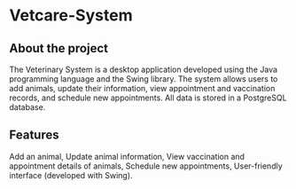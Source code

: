 # Vetcare-System

## About the project
The Veterinary System is a desktop application developed using the Java programming language and the Swing library. The system allows users to add animals, update their information, view appointment and vaccination records, and schedule new appointments. All data is stored in a PostgreSQL database.

## Features
Add an animal, 
Update animal information, 
View vaccination and appointment details of animals, 
Schedule new appointments, 
User-friendly interface (developed with Swing).

